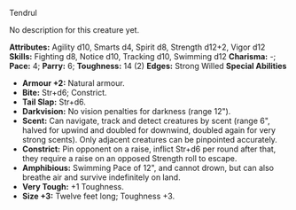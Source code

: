 Tendrul

No description for this creature yet.

**Attributes:** Agility d10, Smarts d4, Spirit d8, Strength d12+2, Vigor
d12
**Skills:** Fighting d8, Notice d10, Tracking d10, Swimming d12
**Charisma:** -; **Pace:** 4; **Parry:** 6; **Toughness:** 14 (2)
**Edges:** Strong Willed
**Special Abilities**
- **Armour +2:** Natural armour.
- **Bite:** Str+d6; Constrict.
- **Tail Slap:** Str+d6.
- **Darkvision:** No vision penalties for darkness (range 12").
- **Scent:** Can navigate, track and detect creatures by scent (range
6", halved for upwind and doubled for downwind, doubled again for very
strong scents). Only adjacent creatures can be pinpointed accurately.
- **Constrict:** Pin opponent on a raise, inflict Str+d6 per round after
that, they require a raise on an opposed Strength roll to escape.
- **Amphibious:** Swimming Pace of 12", and cannot drown, but can also
breathe air and survive indefinitely on land.
- **Very Tough:** +1 Toughness.
- **Size +3:** Twelve feet long; Toughness +3.

